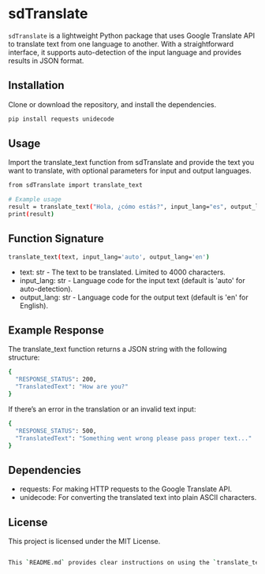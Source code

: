 # sdTranslate

`sdTranslate` is a lightweight Python package that uses Google Translate API to translate text from one language to another. With a straightforward interface, it supports auto-detection of the input language and provides results in JSON format.

## Installation

Clone or download the repository, and install the dependencies.

```bash
pip install requests unidecode
```

## Usage
Import the translate_text function from sdTranslate and provide the text you want to translate, with optional parameters for input and output languages.

```bash
from sdTranslate import translate_text

# Example usage
result = translate_text("Hola, ¿cómo estás?", input_lang="es", output_lang="en")
print(result)
```

## Function Signature
```bash
translate_text(text, input_lang='auto', output_lang='en')
```

- text: str - The text to be translated. Limited to 4000 characters.
- input_lang: str - Language code for the input text (default is 'auto' for auto-detection).
- output_lang: str - Language code for the output text (default is 'en' for English).

## Example Response
The translate_text function returns a JSON string with the following structure:

```bash
{
  "RESPONSE_STATUS": 200,
  "TranslatedText": "How are you?"
}

```

If there’s an error in the translation or an invalid text input:

```bash
{
  "RESPONSE_STATUS": 500,
  "TranslatedText": "Something went wrong please pass proper text..."
}
```

## Dependencies
- requests: For making HTTP requests to the Google Translate API.
- unidecode: For converting the translated text into plain ASCII characters.

## License
This project is licensed under the MIT License.

```bash

This `README.md` provides clear instructions on using the `translate_text` function, including details about parameters, expected output, and error handling. It should help users understand and get started with your package quickly.

```